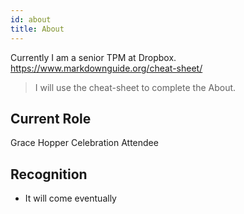 ```yaml
---
id: about
title: About
---
```


Currently I am a senior TPM at Dropbox. 
https://www.markdownguide.org/cheat-sheet/

> I will use the cheat-sheet to complete the About.

## Current Role

Grace Hopper Celebration Attendee

## Recognition

- It will come eventually
